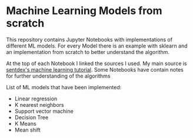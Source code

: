 # Machine Learning Models from scratch
This repository contains Jupyter Notebooks with implementations of different ML models. For every Model there is an example with sklearn and an implementation from scratch to better understand the algorithm. 

At the top of each Notebook I linked the sources I used. My main source is [sentdex's machine learning tutorial](https://pythonprogramming.net/machine-learning-tutorial-python-introduction/).  Some Notebooks have contain notes for further understanding of the algorithms

List of ML models that have been implemented:
+ Linear regression
+ K nearest neighbors
+ Support vector machine
+ Decision Tree
+ K Means
+ Mean shift
